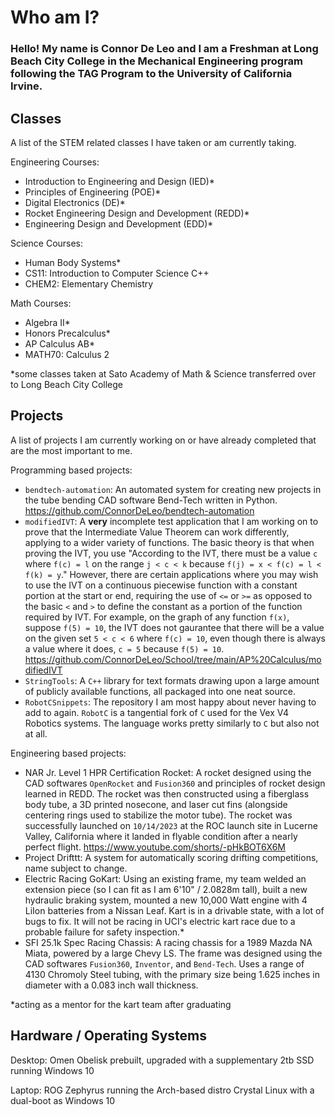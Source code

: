 # Who am I?
### Hello! My name is Connor De Leo and I am a Freshman at Long Beach City College in the Mechanical Engineering program following the TAG Program to the University of California Irvine.

## Classes
A list of the STEM related classes I have taken or am currently taking.

Engineering Courses:
- Introduction to Engineering and Design (IED)*
- Principles of Engineering (POE)*
- Digital Electronics (DE)*
- Rocket Engineering Design and Development (REDD)*
- Engineering Design and Development (EDD)*

Science Courses:
- Human Body Systems*
- CS11: Introduction to Computer Science C++
- CHEM2: Elementary Chemistry

Math Courses:
- Algebra II*
- Honors Precalculus*
- AP Calculus AB*
- MATH70: Calculus 2

*some classes taken at Sato Academy of Math & Science transferred over to Long Beach City College
## Projects
A list of projects I am currently working on or have already completed that are the most important to me.

Programming based projects:
- `bendtech-automation`: An automated system for creating new projects in the tube bending CAD software Bend-Tech written in Python. https://github.com/ConnorDeLeo/bendtech-automation
- `modifiedIVT`: A **very** incomplete test application that I am working on to prove that the Intermediate Value Theorem can work differently, applying to a wider variety of functions. The basic theory is that when proving the IVT, you use "According to the IVT, there must be a value `c` where `f(c) = l` on the range `j < c < k` because `f(j) = x < f(c) = l < f(k) = y`." However, there are certain applications where you may wish to use the IVT on a continuous piecewise function with a constant portion at the start or end, requiring the use of `<=` or `>=` as opposed to the basic `<` and `>` to define the constant as a portion of the function required by IVT. For example, on the graph of any function `f(x)`, suppose `f(5) = 10`, the IVT does not gaurantee that there will be a value on the given set `5 < c < 6` where `f(c) = 10`, even though there is always a value where it does, `c = 5` because `f(5) = 10`. https://github.com/ConnorDeLeo/School/tree/main/AP%20Calculus/modifiedIVT
- `StringTools`: A `C++` library for text formats drawing upon a large amount of publicly available functions, all packaged into one neat source.
- `RobotCSnippets`: The repository I am most happy about never having to add to again. `RobotC` is a tangential fork of `C` used for the Vex V4 Robotics systems. The language works pretty similarly to `C` but also not at all.

Engineering based projects:
- NAR Jr. Level 1 HPR Certification Rocket: A rocket designed using the CAD softwares `OpenRocket` and `Fusion360` and principles of rocket design learned in REDD. The rocket was then constructed using a fiberglass body tube, a 3D printed nosecone, and laser cut fins (alongside centering rings used to stabilize the motor tube). The rocket was successfully launched on `10/14/2023` at the ROC launch site in Lucerne Valley, California where it landed in flyable condition after a nearly perfect flight. https://www.youtube.com/shorts/-pHkBOT6X6M
- Project Drifttt: A system for automatically scoring drifting competitions, name subject to change.
- Electric Racing GoKart: Using an existing frame, my team welded an extension piece (so I can fit as I am 6'10" / 2.0828m tall), built a new hydraulic braking system, mounted a new 10,000 Watt engine with 4 LiIon batteries from a Nissan Leaf. Kart is in a drivable state, with a lot of bugs to fix. It will not be racing in UCI's electric kart race due to a probable failure for safety inspection.*
- SFI 25.1k Spec Racing Chassis: A racing chassis for a 1989 Mazda NA Miata, powered by a large Chevy LS. The frame was designed using the CAD softwares `Fusion360`, `Inventor`, and `Bend-Tech`. Uses a range of 4130 Chromoly Steel tubing, with the primary size being 1.625 inches in diameter with a 0.083 inch wall thickness.

*acting as a mentor for the kart team after graduating

## Hardware / Operating Systems
Desktop: Omen Obelisk prebuilt, upgraded with a supplementary 2tb SSD running Windows 10

Laptop: ROG Zephyrus running the Arch-based distro Crystal Linux with a dual-boot as Windows 10
